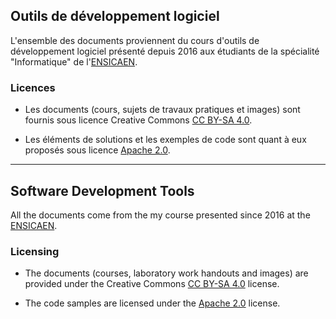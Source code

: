 ## Outils de développement logiciel

L'ensemble des documents proviennent du cours d'outils de développement logiciel présenté depuis 2016 aux étudiants de la spécialité "Informatique" de l'[ENSICAEN](http://www.ensicaen.fr).

### Licences

* Les documents (cours, sujets de travaux pratiques et images) sont fournis sous licence Creative Commons [CC BY-SA 4.0](https://creativecommons.org/licenses/by-sa/4.0/). 

* Les éléments de solutions et les exemples de code sont quant à eux proposés sous licence [Apache 2.0](http://www.apache.org/licenses/LICENSE-2.0).

-----

## Software Development Tools

All the documents come from the my course presented since 2016 at the [ENSICAEN](http://www.ensicaen.fr).

### Licensing

* The documents (courses, laboratory work handouts and images) are provided under the Creative Commons [CC BY-SA 4.0](https://creativecommons.org/licenses/by-sa/4.0/) license. 

* The code samples are licensed under the [Apache 2.0](http://www.apache.org/licenses/LICENSE-2.0) license.

